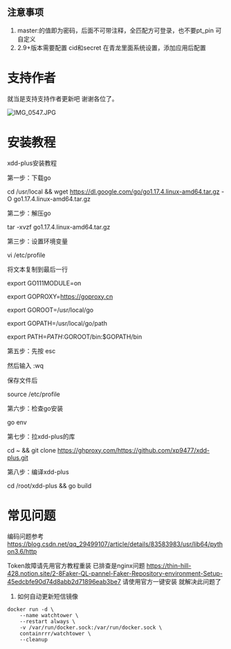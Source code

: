 ## 注意事项

  1. master:的值即为密码，后面不可带注释，全匹配方可登录，也不要pt_pin 可自定义
  2. 2.9+版本需要配置    cid和secret 在青龙里面系统设置，添加应用后配置

# 支持作者

就当是支持支持作者更新吧 谢谢各位了。

![IMG_0547.JPG](https://s1.ax1x.com/2022/04/24/L48Nes.jpg)


# 安装教程 

xdd-plus安装教程

第一步：下载go

cd /usr/local && wget https://dl.google.com/go/go1.17.4.linux-amd64.tar.gz -O go1.17.4.linux-amd64.tar.gz

第二步：解压go

tar -xvzf go1.17.4.linux-amd64.tar.gz

第三步：设置环境变量 

vi /etc/profile

将文本复制到最后一行

export GO111MODULE=on

export GOPROXY=https://goproxy.cn

export GOROOT=/usr/local/go

export GOPATH=/usr/local/go/path

export PATH=$PATH:$GOROOT/bin:$GOPATH/bin


第五步：先按 esc 

然后输入 :wq 

保存文件后 

source /etc/profile

第六步：检查go安装

go env

第七步：拉xdd-plus的库

cd ~ && git clone https://ghproxy.com/https://github.com/xp9477/xdd-plus.git

第八步：编译xdd-plus

cd /root/xdd-plus && go build

# 常见问题

编码问题参考
https://blog.csdn.net/qq_29499107/article/details/83583983/usr/lib64/python3.6/http

Token故障请先用官方教程重装  已排查是nginx问题
https://thin-hill-428.notion.site/2-8Faker-QL-pannel-Faker-Repository-environment-Setup-45edcbfe90d74d8abb2d71896eab3be7
请使用官方一键安装 就解决此问题了



1. 如何自动更新短信镜像

```
docker run -d \
    --name watchtower \
    --restart always \
    -v /var/run/docker.sock:/var/run/docker.sock \
    containrrr/watchtower \
    --cleanup
```

